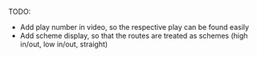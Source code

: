 TODO:

- Add play number in video, so the respective play can be found easily
- Add scheme display, so that the routes are treated as schemes (high in/out, low in/out, straight)